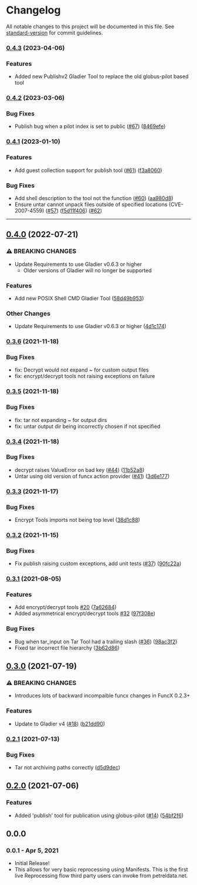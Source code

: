 # Changelog

All notable changes to this project will be documented in this file. See [standard-version](https://github.com/conventional-changelog/standard-version) for commit guidelines.

### [0.4.3](https://github.com/globus-gladier/gladier_tools/compare/v0.4.2...v0.4.3) (2023-04-06)

### Features

* Added new Publishv2 Gladier Tool to replace the old globus-pilot based tool


### [0.4.2](https://github.com/globus-gladier/gladier_tools/compare/v0.4.1...v0.4.2) (2023-03-06)


### Bug Fixes

* Publish bug when a pilot index is set to public ([#67](https://github.com/globus-gladier/gladier_tools/issues/67)) ([8469efe](https://github.com/globus-gladier/gladier_tools/commit/8469efef5f915608040d52fe4a3468a0b1f4c41b))

### [0.4.1](https://github.com/globus-gladier/gladier_tools/compare/v0.4.0...v0.4.1) (2023-01-10)


### Features

* Add guest collection support for publish tool ([#61](https://github.com/globus-gladier/gladier_tools/issues/61)) ([f3a8060](https://github.com/globus-gladier/gladier_tools/commit/f3a8060d05eac661db0de61187a3e1b692f853a3))


### Bug Fixes

* Add shell description to the tool not the function ([#60](https://github.com/globus-gladier/gladier_tools/issues/60)) ([aa980d8](https://github.com/globus-gladier/gladier_tools/commit/aa980d8c44e32a9dc96ab553ed56152701f2f962))
* Ensure untar cannot unpack files outside of specified locations (CVE-2007-4559) ([#57](https://github.com/globus-gladier/gladier-tools/pull/57)) ([f5d11f406](https://github.com/globus-gladier/gladier-tools/pull/57/commits/f5d11f4060f995c745d7628e92b5f67ca6f68ead))  ([#62](https://github.com/globus-gladier/gladier-tools/pull/62))
---


## [0.4.0](https://github.com/globus-gladier/gladier_tools/compare/v0.3.6...v0.4.0) (2022-07-21)


### ⚠ BREAKING CHANGES

* Update Requirements to use Gladier v0.6.3 or higher
    * Older versions of Gladier will no longer be supported

### Features

* Add new POSIX Shell CMD Gladier Tool ([58d49b953](https://github.com/globus-gladier/gladier_tools/commit/58d49b9539d09c24ddf1e2ae1078e91d0b924a6f))

### Other Changes

* Update Requirements to use Gladier v0.6.3 or higher ([4d1c174](https://github.com/globus-gladier/gladier_tools/commit/4d1c17416e6dc5b637f46034f72722ab6f126a2b))

### [0.3.6](https://github.com/globus-gladier/gladier_tools/compare/v0.3.5...v0.3.6) (2021-11-18)

### Bug Fixes

* fix: Decrypt would not expand ~ for custom output files
* fix: encrypt/decrypt tools not raising exceptions on failure

### [0.3.5](https://github.com/globus-gladier/gladier_tools/compare/v0.3.4...v0.3.5) (2021-11-18)

### Bug Fixes

* fix: tar not expanding ~ for output dirs
* fix: untar output dir being incorrectly chosen if not specified

### [0.3.4](https://github.com/globus-gladier/gladier_tools/compare/v0.3.3...v0.3.4) (2021-11-18)


### Bug Fixes

* decrypt raises ValueError on bad key ([#44](https://github.com/globus-gladier/gladier_tools/issues/44)) ([11b52a8](https://github.com/globus-gladier/gladier_tools/commit/11b52a8fb6a98cafdf14c491284666b7234dd2f3))
* Untar using old version of funcx action provider ([#41](https://github.com/globus-gladier/gladier_tools/issues/41)) ([3d6e177](https://github.com/globus-gladier/gladier_tools/commit/3d6e177c7bef920d52061ffa36970a2cdaf5ab55))

### [0.3.3](https://github.com/globus-gladier/gladier_tools/compare/v0.3.2...v0.3.3) (2021-11-17)


### Bug Fixes

* Encrypt Tools imports not being top level ([38d1c88](https://github.com/globus-gladier/gladier_tools/commit/38d1c88884a1bb11a28a1409cc18df9c77b4405e))

### [0.3.2](https://github.com/globus-gladier/gladier_tools/compare/v0.3.1...v0.3.2) (2021-11-15)


### Bug Fixes

* Fix publish raising custom exceptions, add unit tests ([#37](https://github.com/globus-gladier/gladier_tools/issues/37)) ([90fc22a](https://github.com/globus-gladier/gladier_tools/commit/90fc22ad66dc72ead1196e910b6bb054227c397f))

### [0.3.1](https://github.com/globus-gladier/gladier_tools/compare/v0.3.0...v0.3.1) (2021-08-05)


### Features

* Add encrypt/decrypt tools [#20](https://github.com/globus-gladier/gladier_tools/issues/20) ([7a62684](https://github.com/globus-gladier/gladier_tools/commit/7a62684519c939faaeafb2f2def76b53ddd5d578))
* Added asymmetrical encrypt/decrypt tools [#32](https://github.com/globus-gladier/gladier_tools/issues/32) ([97f308e](https://github.com/globus-gladier/gladier_tools/commit/97f308e259fe426c30deb76d024761c1e34c0ff6))


### Bug Fixes

* Bug when tar_input on Tar Tool had a trailing slash ([#36](https://github.com/globus-gladier/gladier_tools/issues/36)) ([98ac3f2](https://github.com/globus-gladier/gladier_tools/commit/98ac3f2e3fce9fa48d31beffc6de4da44306f802))
* Fixed tar incorrect file hierarchy ([3b62d86](https://github.com/globus-gladier/gladier_tools/commit/3b62d86b358c438063ced96b92331a437a552b27))

## [0.3.0](https://github.com/globus-gladier/gladier_tools/compare/v0.2.1...v0.3.0) (2021-07-19)


### ⚠ BREAKING CHANGES

* Introduces lots of backward incompaible funcx changes
in FuncX 0.2.3+

### Features

* Update to Gladier v4 ([#18](https://github.com/globus-gladier/gladier_tools/issues/18)) ([b21dd90](https://github.com/globus-gladier/gladier_tools/commit/b21dd905495928f0af22f3380c261e8fcd1da9cd))

### [0.2.1](https://github.com/globus-gladier/gladier_tools/compare/v0.2.0...v0.2.1) (2021-07-13)


### Bug Fixes

* Tar not archiving paths correctly ([d5d9dec](https://github.com/globus-gladier/gladier_tools/commit/d5d9deca74320c6a9f3ddef2dd319c2c88785bcb))

## [0.2.0](https://github.com/globus-gladier/gladier_tools/compare/v0.1.0...v0.2.0) (2021-07-06)


### Features

* Added 'publish' tool for publication using globus-pilot ([#14](https://github.com/globus-gladier/gladier_tools/issues/14)) ([54bf2f6](https://github.com/globus-gladier/gladier_tools/commit/54bf2f647ab4f1cd5dc8275681694f0565d79418))

## 0.0.0

### 0.0.1 - Apr 5, 2021

- Initial Release!
- This allows for very basic reprocessing using Manifests. This is the first live
Reprocessing flow third party users can invoke from petreldata.net.